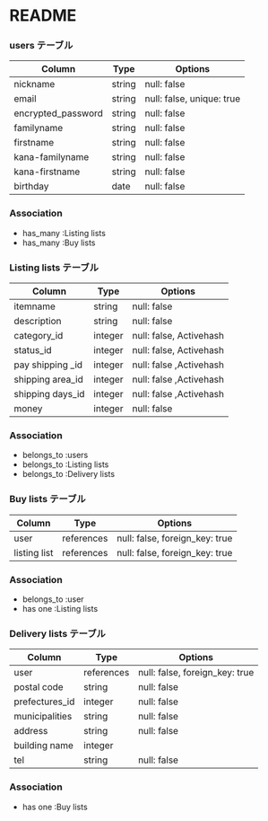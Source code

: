 # README

### users テーブル

| Column              | Type    | Options                  |
| ------------------- | ------- | ------------------------ |
| nickname            | string  | null: false              |
| email               | string  | null: false, unique: true|
| encrypted_password  | string  | null: false              |
| familyname          | string  | null: false              |
| firstname           | string  | null: false              |
| kana-familyname     | string  | null: false              |
| kana-firstname      | string  | null: false              |
| birthday            | date    | null: false              |


### Association
- has_many :Listing lists
- has_many :Buy lists 


### Listing lists テーブル

| Column                | Type             | Options                |
| ----------------------| ---------------- | ---------------------- |
| itemname              | string           | null: false            | 
| description           | string           | null: false            | 
| category_id           | integer          | null: false, Activehash| 
| status_id             | integer          | null: false, Activehash|
| pay shipping _id      | integer          | null: false ,Activehash|
| shipping area_id      | integer          | null: false ,Activehash|
| shipping days_id      | integer          | null: false ,Activehash|
| money                 | integer          | null: false            |


### Association

- belongs_to :users
- belongs_to :Listing lists
- belongs_to :Delivery  lists


### Buy lists テーブル

| Column            | Type             | Options                         |
| ------------------| ---------------- | --------------------------------|
| user              | references       | null: false, foreign_key: true  |
| listing list      | references       | null: false, foreign_key: true  |


### Association 
- belongs_to :user
- has one :Listing lists

### Delivery lists テーブル

| Column            | Type             | Options                         |
| ------------------| ---------------- | --------------------------------|
| user              | references       | null: false, foreign_key: true  |
| postal code       | string           | null: false                     |
| prefectures_id    | integer          | null: false                     |
| municipalities    | string           | null: false                     |
| address           | string           | null: false                     |
| building name     | integer          |                                 |
| tel               | string           | null: false                     |


### Association
- has one :Buy lists
